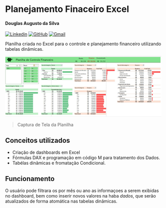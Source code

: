 # Planejamento Finaceiro Excel

#### Douglas Augusto da Silva
[![Linkedin](https://img.shields.io/badge/LinkedIn-0077B5?style=for-the-badge&logo=linkedin&logoColor=white)](https://www.linkedin.com/in/dougaugsilva/)
[![GitHub](https://img.shields.io/badge/github-%23121011.svg?style=for-the-badge&logo=github&logoColor=white)](https://github.com/DougAugSilva)
[![Gmail](https://img.shields.io/badge/Gmail-D14836?style=for-the-badge&logo=gmail&logoColor=white)](mailto:douglasaugustosilva323@gmail.com)

Planilha criada no Excel para o controle e planejamento financeiro utilizando tabelas dinâmicas.

![Capa Projeto](https://github.com/DougAugSilva/Planejamento_Finaceiro_Excel/blob/main/Capa%20Projeto.jpg)
> Captura de Tela da Planilha

## Conceitos utilizados

- Criação de dashboards em Excel
- Fórmulas DAX e programação em código M para tratamento dos Dados.
- Tabélas dinãmicas e fromatação Condicional.

## Funcionamento

O usuário pode filtrara os por mês ou ano as informaçoes a serem exibidas no dashboard, bem como inserir novos valores na haba *dados*, que serão atualizados de forma atomática nas tabelas dinâmicas.
